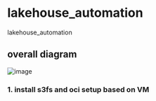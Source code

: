 # lakehouse_automation
lakehouse_automation

## overall diagram

![image](https://github.com/user-attachments/assets/280a0bf4-372e-4fc5-beeb-3b86c3fa0a35)


### 1. install s3fs and oci setup based on VM
